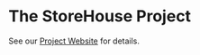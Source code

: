 # The StoreHouse Project

See our [Project Website](https://calvin-cs396-98-storehouse.github.io/storehouse/) for details.
